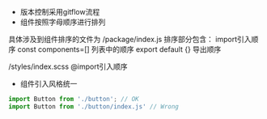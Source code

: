 * 版本控制采用gitflow流程
* 组件按照字母顺序进行排列

具体涉及到组件排序的文件为
/package/index.js
排序部分包含：
import引入顺序
const components=[] 列表中的顺序
export default {} 导出顺序

/styles/index.scss
@import引入顺序

* 组件引入风格统一
```javascript
import Button from './button'; // OK
import Button from './button/index.js' // Wrong
```
